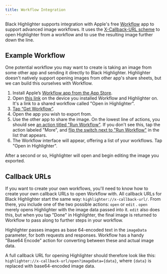 ```yaml
---
title: Workflow Integration
---
```


Black Highlighter supports integration with Apple's free [Workflow](http://workflow.is/) app to support advanced image workflows. It uses the [X-Callback-URL scheme](http://x-callback-url.com) to open Highlighter from a workflow and to use the resulting image further down the line.

## Example Workflow

One potential workflow you may want to create is taking an image from some other app and sending it directly to Black Highlighter. Highlighter doesn't natively support opening images from other app's share sheets, but we can build this ourselves with Workflow.

1. Install Apple’s [Workflow app from the App Store](https://itunes.apple.com/us/app/workflow/id915249334?mt=8).
2. Open [this link](https://workflow.is/workflows/2390c5eff58c457a95f22f67466b9b6e) on the device you installed Workflow and Highlighter on. It's a link to a shared workflow called "Open in Highlighter".
3. [Tap “Get Workflow”](/images/workflow/install.png).
4. Open the app you wish to export from.
5. Use the other app to share the image. On the lowest line of actions, you should see [an action titled "Run Workflow"](/images/workflow/actions.png). If you don't see this, tap the action labeled "More", and [flip the switch next to "Run Workflow"](/images/workflow/more.png) in the list that appears.
6. The Workflow interface will appear, offering a list of your workflows. Tap "Open in Highlighter".

After a second or so, Highlighter will open and begin editing the image you exported.

## Callback URLs

If you want to create your own workflows, you'll need to know how to create your own callback URLs to open Workflow with. All callback URLs for Black Highlighter start the same way: `highlighter://x-callback-url/`. From there, you include one of the two possible actions: `open` or `edit` . `open` merely opens Highlighter with the image data passed into it. `edit` also does this, but when you tap "Done" in Highlighter, the final image is returned to Workflow to pass along to further steps in your workflow.

Highlighter passes images as base 64-encoded text in the `imageData` parameter, for both requests and responses. Workflow has a handy "Base64 Encode" action for converting between these and actual image data.

A full callback URL for opening Highlighter should therefore look like this: `highlighter://x-callback-url/open?imageData={data}`, where `{data}` is replaced with base64-encoded image data.